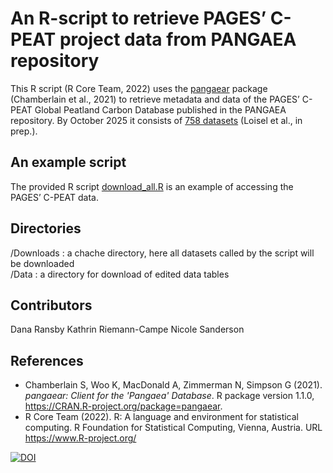 # An R-script to retrieve PAGES’ C-PEAT project data from PANGAEA repository
This R script (R Core Team, 2022) uses the [pangaear](https://github.com/ropensci/pangaear) package (Chamberlain et al., 2021) to retrieve metadata and data of the PAGES’ C-PEAT Global Peatland Carbon Database published in the PANGAEA repository. By October 2025 it consists of [758 datasets](https://www.pangaea.de/?q=project:label:PAGES_C-PEAT) (Loisel et al., in prep.).

## An example script
The provided R script [download_all.R](https://github.com/Danapit/C-PEAT/blob/main/download_all.R) is an example of accessing the PAGES’ C-PEAT data.

## Directories
/Downloads : a chache directory, here all datasets called by the script will be downloaded  
/Data : a directory for download of edited data tables

## Contributors
Dana Ransby
Kathrin Riemann-Campe
Nicole Sanderson

## References
*  Chamberlain S, Woo K, MacDonald A, Zimmerman N, Simpson G (2021). _pangaear: Client for the
  'Pangaea' Database_. R package version 1.1.0, <https://CRAN.R-project.org/package=pangaear>.
*  R Core Team (2022). R: A language and environment for statistical computing. R Foundation for Statistical
  Computing, Vienna, Austria. URL <https://www.R-project.org/>


[![DOI](https://zenodo.org/badge/DOI/10.5281/zenodo.7379847.svg)](https://doi.org/10.5281/zenodo.7379847)

